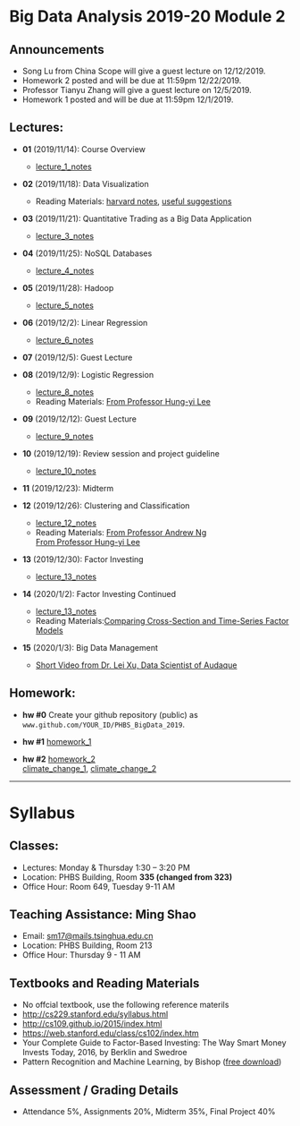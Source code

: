 # Big Data Analysis 2019-20 Module 2

## Announcements
* Song Lu from China Scope will give a guest lecture on 12/12/2019.
* Homework 2 posted and will be due at 11:59pm 12/22/2019.
* Professor Tianyu Zhang will give a guest lecture on 12/5/2019.
* Homework 1 posted and will be due at 11:59pm 12/1/2019.

## Lectures: 
* __01__ (2019/11/14): Course Overview
   * [lecture_1_notes](./lecture_1.pdf)


* __02__ (2019/11/18): Data Visualization
   * Reading Materials: 
   [harvard notes](https://github.com/cs109/2015/raw/master/Lectures/03-EDA.pdf), [useful suggestions](https://trinachi.github.io/data-design-builds/ch18.html)

* __03__ (2019/11/21): Quantitative Trading as a Big Data Application
   * [lecture_3_notes](./lecture_3.pdf)


* __04__ (2019/11/25): NoSQL Databases
   * [lecture_4_notes](./lecture_4.pdf)

* __05__ (2019/11/28): Hadoop
   * [lecture_5_notes](./lecture_5.pdf)

* __06__ (2019/12/2): Linear Regression
   * [lecture_6_notes](./lecture_6.pdf)

* __07__ (2019/12/5): Guest Lecture

* __08__ (2019/12/9): Logistic Regression
   * [lecture_8_notes](./lecture_8.pdf)
   * Reading Materials: 
   [From Professor Hung-yi Lee](./Logistic_Regression.pdf)
   
* __09__ (2019/12/12): Guest Lecture
   * [lecture_9_notes](./Alternative_data_and_factor_investing.pdf)

* __10__ (2019/12/19): Review session and project guideline
   * [lecture_10_notes](./lecture_10.pdf)

* __11__ (2019/12/23): Midterm

* __12__ (2019/12/26): Clustering and Classification
   * [lecture_12_notes](./lecture_12.pdf)
   * Reading Materials: 
   [From Professor Andrew Ng](./AndrewNg_Clustering.ppt)  
   [From Professor Hung-yi Lee](./Lee_SVM.pdf) 

* __13__ (2019/12/30): Factor Investing
   * [lecture_13_notes](./lecture_13.pdf)

* __14__ (2020/1/2): Factor Investing Continued
   * [lecture_13_notes](./lecture_13.pdf)
   * Reading Materials:[Comparing Cross-Section and Time-Series Factor Models](./Comparing_Cross-Section_and_Time-Series.pdf)
   
* __15__ (2020/1/3): Big Data Management
	* [Short Video from Dr. Lei Xu, Data Scientist of Audaque](./DrLeiXu.mp4)

## Homework:
* __hw #0__ Create your github repository (public) as `www.github.com/YOUR_ID/PHBS_BigData_2019`. 

* __hw #1__ [homework_1](./homework_1.pdf)

* __hw #2__ [homework_2](./homework_2.pdf)<br>
	[climate_change_1](./climate_change_1.csv), [climate_change_2](./climate_change_2.csv)

***
# Syllabus

## Classes:
* Lectures: Monday & Thursday 1:30 – 3:20 PM
* Location: PHBS Building, Room __335 (changed from 323)__ 
* Office Hour: Room 649, Tuesday 9-11 AM

## Teaching Assistance: Ming Shao
* Email: sm17@mails.tsinghua.edu.cn
* Location: PHBS Building, Room 213
* Office Hour: Thursday 9 - 11 AM

## Textbooks and Reading Materials
* No offcial textbook, use the following reference materils
* http://cs229.stanford.edu/syllabus.html
* http://cs109.github.io/2015/index.html
* https://web.stanford.edu/class/cs102/index.htm
* Your Complete Guide to Factor-Based Investing: The Way Smart Money Invests Today, 2016, by Berklin and Swedroe 
* Pattern Recognition and Machine Learning, by Bishop ([free download](https://www.microsoft.com/en-us/research/publication/pattern-recognition-machine-learning/))

## Assessment / Grading Details
* Attendance 5%, Assignments 20%, Midterm 35%, Final Project 40%